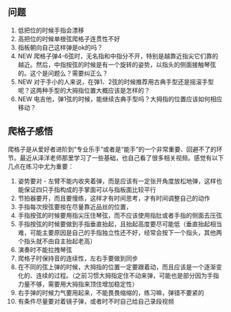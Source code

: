 ## 问题

1. 低把位的时候手指会漂移
1. 高把位的时候单根弦爬格子连贯性不好
1. 指板朝向自己这样弹是ok的吗？
1. NEW 爬格子弹4-6弦时，无名指和中指分不开，特别是越靠近指尖它们靠的越近。然后，中指按弦的时候是有一个旋转的姿势，以指头的侧面接触琴弦的。这个是问题么？需要纠正么？
1. NEW 对于手小的人来说，在弹1、2弦的时候推荐用古典手型还是摇滚手型呢？这两种手型的大拇指位置大概应该是怎样的？
1. NEW 电吉他，弹1弦的时候，能继续古典手型吗？大拇指的位置应该如何相应移动？


## 爬格子感悟

爬格子是从爱好者进阶到“专业乐手”或者是“能手”的一个非常重要、回避不了的环节。最近从泽洋老师那里学习了一些基础，也自己看了很多相关视频。感觉有以下几点在练习中尤为重要：

1. 姿势要对 - 左臂不能内收夹着弹，而是应该有一定张开角度放松地弹，这样也能保证四只手指构成的手掌面可以与指板面比较平行
1. 节拍器要开，而且要慢练，这样才有时间思考，才有时间调整自己的动作
1. 手指每次按弦要按在尽量靠近品丝的位置，
1. 手指按弦的时候要用指尖压住琴弦，而不应该使用指肚或者手指的侧面去压弦
1. 手指按弦的时候要做到手指垂直抬起，且抬起高度要尽可能低（垂直抬起相当难，可能主要原因是自己的手指独立性还不好，经常会按下一个指头，其他两个指头就不由自主抬起老高）
1. 演奏时不能拉拽琴弦
1. 爬格子时保持音的连续性，左右手要做到同步
1. 在不同的弦上弹的时候，大拇指的位置一定要跟着动，而且应该是一个逐渐变化的、连续的过程。（之前习惯大拇指定住不动来弹，可能也是部分因为手指力量不够，需要用大拇指来顶住增加稳定性）
1. 右手弹的时候力气要用起来，不能畏畏缩缩的，练习嘛，弹错不要紧的
1. 有条件尽量要对着镜子弹，或者时不时自己给自己录段视频